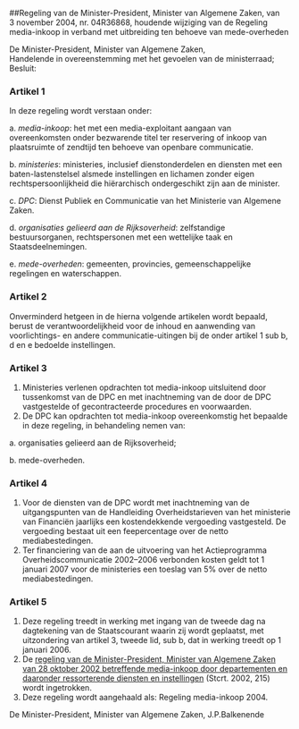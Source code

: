 <meta http-equiv='Content-Type' content='text/html; charset=utf-8' />

##Regeling van de Minister-President, Minister van Algemene Zaken, van 3 november 2004, nr. 04R36868, houdende wijziging van de Regeling media-inkoop in verband met uitbreiding ten behoeve van mede-overheden

De Minister-President, Minister van Algemene Zaken,  
Handelende in overeenstemming met het gevoelen van de ministerraad;
Besluit:    

### Artikel  1  

In deze regeling wordt verstaan onder: 

a. *media-inkoop*: het met een media-exploitant aangaan van overeenkomsten onder bezwarende titel ter reservering of inkoop van plaatsruimte of zendtijd ten behoeve van openbare communicatie.  

b. *ministeries*: ministeries, inclusief dienstonderdelen en diensten met een baten-lastenstelsel alsmede instellingen en lichamen zonder eigen rechtspersoonlijkheid die hiërarchisch ondergeschikt zijn aan de minister.  

c. *DPC*: Dienst Publiek en Communicatie van het Ministerie van Algemene Zaken.  

d. *organisaties gelieerd aan de Rijksoverheid*: zelfstandige bestuursorganen, rechtspersonen met een wettelijke taak en Staatsdeelnemingen.  

e. *mede-overheden*: gemeenten, provincies, gemeenschappelijke regelingen en waterschappen.    

### Artikel  2  

Onverminderd hetgeen in de hierna volgende artikelen wordt bepaald, berust de verantwoordelijkheid voor de inhoud en aanwending van voorlichtings- en andere communicatie-uitingen bij de onder artikel 1 sub b, d en e bedoelde instellingen.  

### Artikel  3  

1.  Ministeries verlenen opdrachten tot media-inkoop uitsluitend door tussenkomst van de DPC en met inachtneming van de door de DPC vastgestelde of gecontracteerde procedures en voorwaarden.   
2.  De DPC kan opdrachten tot media-inkoop overeenkomstig het bepaalde in deze regeling, in behandeling nemen van: 

a. organisaties gelieerd aan de Rijksoverheid;  

b. mede-overheden.     

### Artikel  4  

1.  Voor de diensten van de DPC wordt met inachtneming van de uitgangspunten van de Handleiding Overheidstarieven van het ministerie van Financiën jaarlijks een kostendekkende vergoeding vastgesteld. De vergoeding bestaat uit een feepercentage over de netto mediabestedingen.   
2.  Ter financiering van de aan de uitvoering van het Actieprogramma Overheidscommunicatie 2002–2006 verbonden kosten geldt tot 1 januari 2007 voor de ministeries een toeslag van 5% over de netto mediabestedingen.   

### Artikel  5  

1.  Deze regeling treedt in werking met ingang van de tweede dag na dagtekening van de Staatscourant waarin zij wordt geplaatst, met uitzondering van artikel 3, tweede lid, sub b, dat in werking treedt op 1 januari 2006.   
2.  De [regeling van de Minister-President, Minister van Algemene Zaken van 28 oktober 2002 betreffende media-inkoop door departementen en daaronder ressorterende diensten en instellingen](../../../../../ministeriele-regeling/regeling/media-inkoop/BWBR0014152/README.md) (Stcrt. 2002, 215) wordt ingetrokken.   
3.  Deze regeling wordt aangehaald als: Regeling media-inkoop 2004.   

De 
Minister-President, 
Minister van Algemene Zaken, 
J.P.Balkenende    
